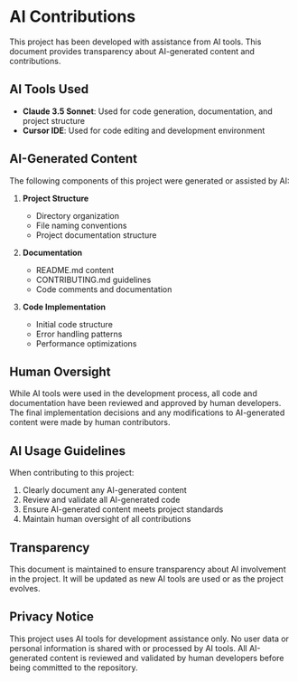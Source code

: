 # AI Contributions

This project has been developed with assistance from AI tools. This document provides transparency about AI-generated content and contributions.

## AI Tools Used

- **Claude 3.5 Sonnet**: Used for code generation, documentation, and project structure
- **Cursor IDE**: Used for code editing and development environment

## AI-Generated Content

The following components of this project were generated or assisted by AI:

1. **Project Structure**
   - Directory organization
   - File naming conventions
   - Project documentation structure

2. **Documentation**
   - README.md content
   - CONTRIBUTING.md guidelines
   - Code comments and documentation

3. **Code Implementation**
   - Initial code structure
   - Error handling patterns
   - Performance optimizations

## Human Oversight

While AI tools were used in the development process, all code and documentation have been reviewed and approved by human developers. The final implementation decisions and any modifications to AI-generated content were made by human contributors.

## AI Usage Guidelines

When contributing to this project:

1. Clearly document any AI-generated content
2. Review and validate all AI-generated code
3. Ensure AI-generated content meets project standards
4. Maintain human oversight of all contributions

## Transparency

This document is maintained to ensure transparency about AI involvement in the project. It will be updated as new AI tools are used or as the project evolves.

## Privacy Notice

This project uses AI tools for development assistance only. No user data or personal information is shared with or processed by AI tools. All AI-generated content is reviewed and validated by human developers before being committed to the repository. 